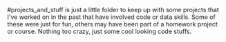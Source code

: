 #projects_and_stuff is just a little folder to keep up with some projects that I've worked on in the past that have involved code or data skills. Some of these were just for fun,
others may have been part of a homework project or course. Nothing too crazy, just some cool looking code stuffs. 
